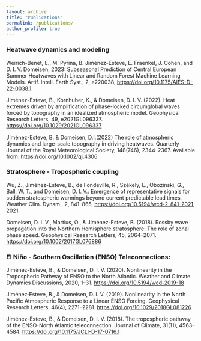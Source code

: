 ```yaml
---
layout: archive
title: "Publications"
permalink: /publications/
author_profile: true
---
```


### Heatwave dynamics and modeling

Weirich-Benet, E., M. Pyrina, B. Jiménez-Esteve, E. Fraenkel, J. Cohen, and D. I. V. Domeisen, 2023: Subseasonal Prediction of Central European Summer Heatwaves with Linear and Random Forest Machine Learning Models. Artif. Intell. Earth Syst., 2, e220038, https://doi.org/10.1175/AIES-D-22-0038.1.

Jiménez-Esteve, B., Kornhuber, K., & Domeisen, D. I. V. (2022). Heat extremes driven by amplification of phase-locked circumglobal waves forced by topography in an idealized atmospheric model. Geophysical Research Letters, 49, e2021GL096337. https://doi.org/10.1029/2021GL096337

Jiménez-Esteve, B. & Domeisen, D.I.(2022) The role of atmospheric dynamics and large-scale topography in driving heatwaves. Quarterly Journal of the Royal Meteorological Society, 148(746), 2344–2367. Available from: https://doi.org/10.1002/qj.4306

### Stratosphere  - Tropospheric coupling

Wu, Z., Jiménez-Esteve, B., de Fondeville, R., Székely, E., Obozinski, G., Ball, W. T., and Domeisen, D. I. V.: Emergence of representative signals for sudden stratospheric warmings beyond current predictable lead times, Weather Clim. Dynam., 2, 841–865, https://doi.org/10.5194/wcd-2-841-2021, 2021.

Domeisen, D. I. V., Martius, O., & Jiménez-Esteve, B. (2018). Rossby wave propagation into the Northern Hemisphere stratosphere: The role of zonal phase speed. Geophysical Research Letters, 45, 2064–2071. https://doi.org/10.1002/2017GL076886

### El Niño - Southern Oscillation (ENSO) Teleconnections:

Jiménez-Esteve, B., & Domeisen, D. I. V. (2020). Nonlinearity in the Tropospheric Pathway of ENSO to the North Atlantic. Weather and Climate Dynamics Discussions, 2020, 1–31. https://doi.org/10.5194/wcd-2019-18

Jiménez‐Esteve, B., & Domeisen, D. I. V. (2019). Nonlinearity in the North Pacific Atmospheric Response to a Linear ENSO Forcing. Geophysical Research Letters, 46(4), 2271–2281. https://doi.org/10.1029/2018GL081226

Jiménez-Esteve, B., & Domeisen, D. I. V. (2018). The tropospheric pathway of the ENSO-North Atlantic teleconnection. Journal of Climate, 31(11), 4563–4584. https://doi.org/10.1175/JCLI-D-17-0716.1



